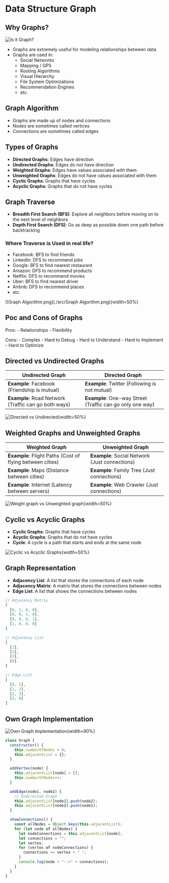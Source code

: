 # Data Structure Graph

## Why Graphs?

![Is it Graph?](./src/graphRepresentation.png)

- Graphs are extremely useful for modeling relationships between data
- Graphs are used in:
  - Social Networks
  - Mapping / GPS
  - Routing Algorithms
  - Visual Hierarchy
  - File System Optimizations
  - Recommendation Engines
  - etc.

## Graph Algorithm

- Graphs are made up of nodes and connections
- Nodes are sometimes called vertices
- Connections are sometimes called edges

## Types of Graphs

- **Directed Graphs**: Edges have direction
- **Undirected Graphs**: Edges do not have direction
- **Weighted Graphs**: Edges have values associated with them
- **Unweighted Graphs**: Edges do not have values associated with them
- **Cyclic Graphs**: Graphs that have cycles
- **Acyclic Graphs**: Graphs that do not have cycles

## Graph Traverse

- **Breadth First Search (BFS)**: Explore all neighbors before moving on to the next level of neighbors
- **Depth First Search (DFS)**: Go as deep as possible down one path before backtracking

### Where Traverse is Used in real life?

- Facebook: BFS to find friends
- LinkedIn: DFS to recommend jobs
- Google: BFS to find nearest restaurant
- Amazon: DFS to recommend products
- Netflix: DFS to recommend movies
- Uber: BFS to find nearest driver
- Airbnb: DFS to recommend places
- etc.

![Graph Algorithm.png](./src/Graph Algorithm.png){width=50%}

## Poc and Cons of Graphs

Pros:
    - Relationships
    - Flexibility

Cons:
    - Complex
    - Hard to Debug
    - Hard to Understand
    - Hard to Implement
    - Hard to Optimize

## Directed vs Undirected Graphs

| Undirected Graph | Directed Graph |
| ---------------- | -------------- |
| **Example**: Facebook (Friendship is mutual) | **Example**: Twitter (Following is not mutual) |
| **Example**: Road Network (Traffic can go both ways) | **Example**: One-way Street (Traffic can go only one way) |

![Directed vs Undirected](./src/directedVsUndirectedGraph.png){width=50%}

## Weighted Graphs and Unweighted Graphs

| Weighted Graph | Unweighted Graph |
| -------------- | ---------------- |
| **Example**: Flight Paths (Cost of flying between cities) | **Example**: Social Network (Just connections) |
| **Example**: Maps (Distance between cities) | **Example**: Family Tree (Just connections) |
| **Example**: Internet (Latency between servers) | **Example**: Web Crawler (Just connections) |

![Weight graph vs Unweighted graph](./src/weightGraphVsUnweightedGraph.png){width=50%}

## Cyclic vs Acyclic Graphs

- **Cyclic Graphs**: Graphs that have cycles
- **Acyclic Graphs**: Graphs that do not have cycles
- **Cycle**: A cycle is a path that starts and ends at the same node

![Cyclic vs Acyclic Graphs](./src/Cyclic_Acyclic_Graphs.png){width=50%}

## Graph Representation

- **Adjacency List**: A list that stores the connections of each node
- **Adjacency Matrix**: A matrix that stores the connections between nodes
- **Edge List**: A list that shows the connections between nodes

```javascript
// Adjacency Matrix
[
  [0, 1, 0, 0],
  [0, 0, 1, 0],
  [0, 0, 0, 1],
  [1, 0, 0, 0]
]

// Adjacency List
[
  [1],
  [2],
  [3],
  [0]
]

// Edge List
[
  [0, 1],
  [1, 2],
  [2, 3],
  [3, 0]
]
```

## Own Graph Implementation

![Own Graph Implementation](./src/OwnGraph.png){width=90%}

```javascript
class Graph {
  constructor() {
    this.numberOfNodes = 0;
    this.adjacentList = {};
  }

  addVertex(node) {
    this.adjacentList[node] = [];
    this.numberOfNodes++;
  }

  addEdge(node1, node2) {
    // Undirected Graph
    this.adjacentList[node1].push(node2);
    this.adjacentList[node2].push(node1);
  }

  showConnections() {
    const allNodes = Object.keys(this.adjacentList);
    for (let node of allNodes) {
      let nodeConnections = this.adjacentList[node];
      let connections = "";
      let vertex;
      for (vertex of nodeConnections) {
        connections += vertex + " ";
      }
      console.log(node + "-->" + connections);
    }
  }
}
```

